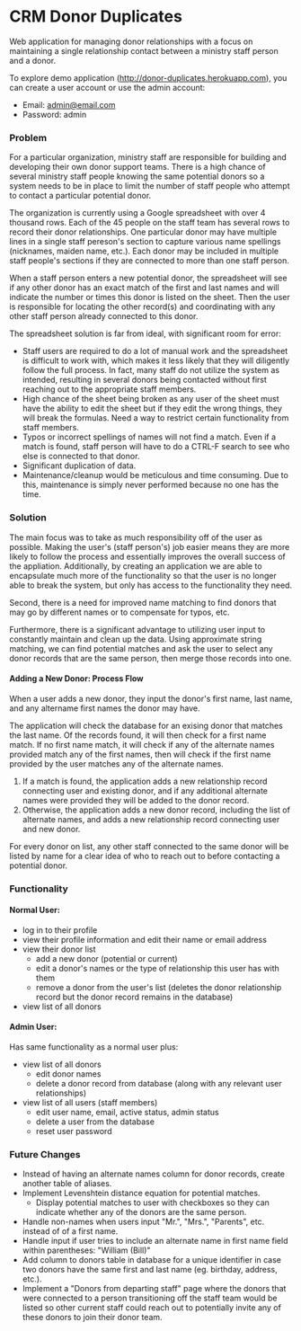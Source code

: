 # CRM Donor Duplicates

Web application for managing donor relationships with a focus on maintaining a single relationship contact between a ministry staff person and a donor.

To explore demo application (http://donor-duplicates.herokuapp.com), you can create a user account or use the admin account:
- Email: admin@email.com
- Password: admin

### Problem
For a particular organization, ministry staff are responsible for building and developing their own donor support teams. There is a high chance of several ministry staff people knowing the same potential donors so a system needs to be in place to limit the number of staff people who attempt to contact a particular potential donor.

The organization is currently using a Google spreadsheet with over 4 thousand rows. Each of the 45 people on the staff team has several rows to record their donor relationships. One particular donor may have multiple lines in a single staff pereson's section to capture various name spellings (nicknames, maiden name, etc.). Each donor may be included in multiple staff people's sections if they are connected to more than one staff person.

When a staff person enters a new potential donor, the spreadsheet will see if any other donor has an exact match of the first and last names and will indicate the number or times this donor is listed on the sheet. Then the user is responsible for locating the other record(s) and coordinating with any other staff person already connected to this donor.

The spreadsheet solution is far from ideal, with significant room for error:
- Staff users are required to do a lot of manual work and the spreadsheet is difficult to work with, which makes it less likely that they will diligently follow the full process. In fact, many staff do not utilize the system as intended, resulting in several donors being contacted without first reaching out to the appropriate staff members.
- High chance of the sheet being broken as any user of the sheet must have the ability to edit the sheet but if they edit the wrong things, they will break the formulas. Need a way to restrict certain functionality from staff members.
- Typos or incorrect spellings of names will not find a match. Even if a match is found, staff person will have to do a CTRL-F search to see who else is connected to that donor.
- Significant duplication of data.
- Maintenance/cleanup would be meticulous and time consuming. Due to this, maintenance is simply never performed because no one has the time.

### Solution
The main focus was to take as much responsibility off of the user as possible. Making the user's (staff person's) job easier means they are more likely to follow the process and essentially improves the overall success of the appliation. Additionally, by creating an application we are able to encapsulate much more of the functionality so that the user is no longer able to break the system, but only has access to the functionality they need.

Second, there is a need for improved name matching to find donors that may go by different names or to compensate for typos, etc.

Furthermore, there is a significant advantage to utilizing user input to constantly maintain and clean up the data. Using approximate string matching, we can find potential matches and ask the user to select any donor records that are the same person, then merge those records into one.

#### Adding a New Donor: Process Flow
When a user adds a new donor, they input the donor's first name, last name, and any altername first names the donor may have.

The application will check the database for an exising donor that matches the last name. Of the records found, it will then check for a first name match. If no first name match, it will check if any of the alternate names provided match any of the first names, then will check if the first name provided by the user matches any of the alternate names.
  1. If a match is found, the application adds a new relationship record connecting user and existing donor, and if any additional alternate names were provided they will be added to the donor record.
  2. Otherwise, the application adds a new donor record, including the list of alternate names, and adds a new relationship record connecting user and new donor.

For every donor on list, any other staff connected to the same donor will be listed by name for a clear idea of who to reach out to before contacting a potential donor.

### Functionality
#### Normal User:
- log in to their profile
- view their profile information and edit their name or email address
- view their donor list
  - add a new donor (potential or current)
  - edit a donor's names or the type of relationship this user has with them
  - remove a donor from the user's list (deletes the donor relationship record but the donor record remains in the database)
- view list of all donors

#### Admin User:
Has same functionality as a normal user plus:
- view list of all donors
  - edit donor names
  - delete a donor record from database (along with any relevant user relationships)
- view list of all users (staff members)
  - edit user name, email, active status, admin status
  - delete a user from the database
  - reset user password

### Future Changes
- Instead of having an alternate names column for donor records, create another table of aliases.
- Implement Levenshtein distance equation for potential matches.
  - Display potential matches to user with checkboxes so they can indicate whether any of the donors are the same person.
- Handle non-names when users input "Mr.", "Mrs.", "Parents", etc. instead of of a first name.
- Handle input if user tries to include an alternate name in first name field within parentheses: "William (Bill)"
- Add column to donors table in database for a unique identifier in case two donors have the same first and last name (eg. birthday, address, etc.).
- Implement a "Donors from departing staff" page where the donors that were connected to a person transitioning off the staff team would be listed so other current staff could reach out to potentially invite any of these donors to join their donor team.